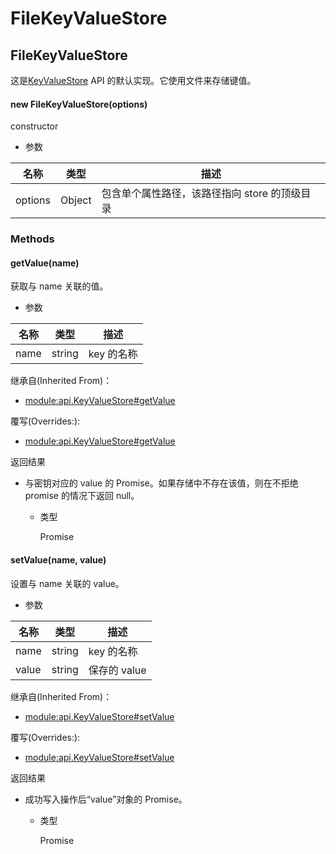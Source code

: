 # FileKeyValueStore

## FileKeyValueStore

这是[KeyValueStore](https://hyperledger.github.io/fabric-sdk-node/release-1.4/module-api.KeyValueStore.html) API 的默认实现。它使用文件来存储键值。

#### new FileKeyValueStore(options)

constructor

- 参数

| 名称    | 类型   | 描述                                          |
| ------- | ------ | --------------------------------------------- |
| options | Object | 包含单个属性路径，该路径指向 store 的顶级目录 |

### Methods

#### getValue(name)

获取与 name 关联的值。

- 参数

| 名称 | 类型   | 描述       |
| ---- | ------ | ---------- |
| name | string | key 的名称 |

继承自(Inherited From)：

- [module:api.KeyValueStore#getValue](https://hyperledger.github.io/fabric-sdk-node/release-1.4/module-api.KeyValueStore.html#getValue)

覆写(Overrides:):

- [module:api.KeyValueStore#getValue](https://hyperledger.github.io/fabric-sdk-node/release-1.4/module-api.KeyValueStore.html#getValue)

返回结果

- 与密钥对应的 value 的 Promise。如果存储中不存在该值，则在不拒绝 promise 的情况下返回 null。

  - 类型

    Promise

#### setValue(name, value)

设置与 name 关联的 value。

- 参数

| 名称  | 类型   | 描述         |
| ----- | ------ | ------------ |
| name  | string | key 的名称   |
| value | string | 保存的 value |

继承自(Inherited From)：

- [module:api.KeyValueStore#setValue](https://hyperledger.github.io/fabric-sdk-node/release-1.4/module-api.KeyValueStore.html#setValue)

覆写(Overrides:):

- [module:api.KeyValueStore#setValue](https://hyperledger.github.io/fabric-sdk-node/release-1.4/module-api.KeyValueStore.html#setValue)

返回结果

- 成功写入操作后“value”对象的 Promise。

  - 类型

    Promise
